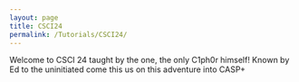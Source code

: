 ```yaml
---
layout: page
title: CSCI24
permalink: /Tutorials/CSCI24/
---
```

Welcome to CSCI 24 taught by the one, the only C1ph0r himself! Known by Ed to the uninitiated come this us on this adventure into CASP+
